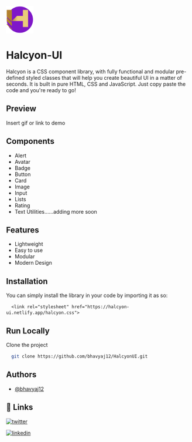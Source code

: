 <img src="/assets/readme logo halcyon 2.svg" width="75" height="75">

# Halcyon-UI

Halcyon is a CSS component library, with fully functional and modular pre-defined styled classes that will help you create beautiful UI in a matter of seconds.
It is built in pure HTML, CSS and JavaScript. Just copy paste the code
and you're ready to go!



## Preview

Insert gif or link to demo


## Components

- Alert
- Avatar
- Badge
- Button
- Card
- Image
- Input
- Lists
- Rating
- Text Utilities......adding more soon

## Features

- Lightweight
- Easy to use
- Modular
- Modern Design



## Installation

You can simply install the library in your code by importing it as so:

```
  <link rel="stylesheet" href="https://halcyon-ui.netlify.app/halcyon.css">
```

    
## Run Locally

Clone the project

```bash
  git clone https://github.com/bhavyaj12/HalcyonUI.git
```



## Authors

- [@bhavyaj12](https://github.com/bhavyaj12)


## 🔗 Links

[![twitter](https://img.shields.io/badge/twitter-1DA1F2?style=for-the-badge&logo=twitter&logoColor=white)](https://twitter.com/bhavzlearn) 

[![linkedin](https://img.shields.io/badge/linkedin-0A66C2?style=for-the-badge&logo=linkedin&logoColor=white)](https://www.linkedin.com/in/bhavya-joshi-438178184)


